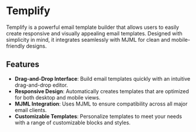 # Templify

Templify is a powerful email template builder that allows users to easily create responsive and visually appealing email templates. Designed with simplicity in mind, it integrates seamlessly with MJML for clean and mobile-friendly designs.

## Features

- **Drag-and-Drop Interface**: Build email templates quickly with an intuitive drag-and-drop editor.
- **Responsive Design**: Automatically creates templates that are optimized for both desktop and mobile views.
- **MJML Integration**: Uses MJML to ensure compatibility across all major email clients.
- **Customizable Templates**: Personalize templates to meet your needs with a range of customizable blocks and styles.